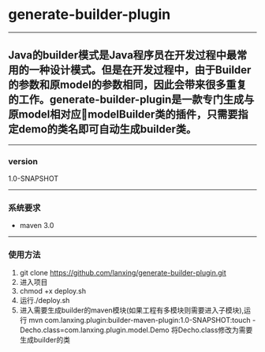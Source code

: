 # generate-builder-plugin

---

## Java的builder模式是Java程序员在开发过程中最常用的一种设计模式。但是在开发过程中，由于Builder的参数和原model的参数相同，因此会带来很多重复的工作。generate-builder-plugin是一款专门生成与原model相对应modelBuilder类的插件，只需要指定demo的类名即可自动生成builder类。

---

### version

1.0-SNAPSHOT 

---

### 系统要求

+ maven 3.0

---

### 使用方法

1. git clone https://github.com/lanxing/generate-builder-plugin.git
2. 进入项目
3. chmod +x deploy.sh
4. 运行./deploy.sh
5. 进入需要生成builder的maven模块(如果工程有多模块则需要进入子模块),运行 mvn com.lanxing.plugin:builder-maven-plugin:1.0-SNAPSHOT:touch -Decho.class=com.lanxing.plugin.model.Demo 将Decho.class修改为需要生成builder的类



